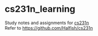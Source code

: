 # cs231n_learning
Study notes and assignments for [cs231n](http://cs231n.stanford.edu/) <br>
Refer to https://github.com/Halfish/cs231n
